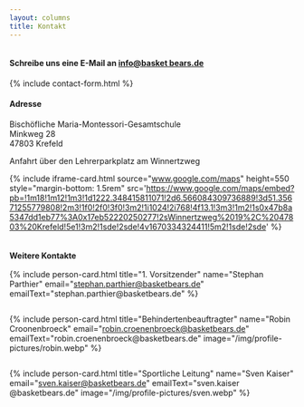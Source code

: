 ```yaml
---
layout: columns
title: Kontakt
---
```

<div class="column is-6" markdown="1">

#### Schreibe uns eine E-Mail an [info@basket bears.de](mailto:info@basketbears.de)

<div class="box">
  {% include contact-form.html %}
</div>
</div>

<div class="column is-6" markdown="1">

#### Adresse
Bischöfliche Maria-Montessori-Gesamtschule  
Minkweg 28  
47803 Krefeld

Anfahrt über den Lehrerparkplatz am Winnertzweg

{% include iframe-card.html source="www.google.com/maps" height=550 style="margin-bottom: 1.5rem" src='https://www.google.com/maps/embed?pb=!1m18!1m12!1m3!1d1222.348415811071!2d6.566084309736889!3d51.35671255779808!2m3!1f0!2f0!3f0!3m2!1i1024!2i768!4f13.1!3m3!1m2!1s0x47b8a5347dd1eb77%3A0x17eb52220250277!2sWinnertzweg%2019%2C%2047803%20Krefeld!5e1!3m2!1sde!2sde!4v1670334324411!5m2!1sde!2sde' %}

</div>
<div class="column is-12" markdown="1" style="margin-bottom: -1rem">

#### Weitere Kontakte

</div>

<div class="column is-6" markdown="1">
<div class="block">

{% include person-card.html
  title="1. Vorsitzender"
  name="Stephan Parthier"
  email="stephan.parthier@basketbears.de"
  emailText="stephan.parthier&ZeroWidthSpace;@basketbears.de"
%}

</div>
</div>
<div class="column is-6" markdown="1">
<div class="block">

{% include person-card.html
  title="Behindertenbeauftragter"
  name="Robin Croonenbroeck"
  email="robin.croenenbroeck@basketbears.de"
  emailText="robin.croenenbroeck&ZeroWidthSpace;@basketbears.de"
  image="/img/profile-pictures/robin.webp"
%}

</div>
</div>
<div class="column is-6" markdown="1">
<div class="block">

{% include person-card.html
  title="Sportliche Leitung"
  name="Sven Kaiser"
  email="sven.kaiser@basketbears.de"
  emailText="sven.kaiser&ZeroWidthSpace;@basketbears.de"
  image="/img/profile-pictures/sven.webp"
%}

</div>
</div>
